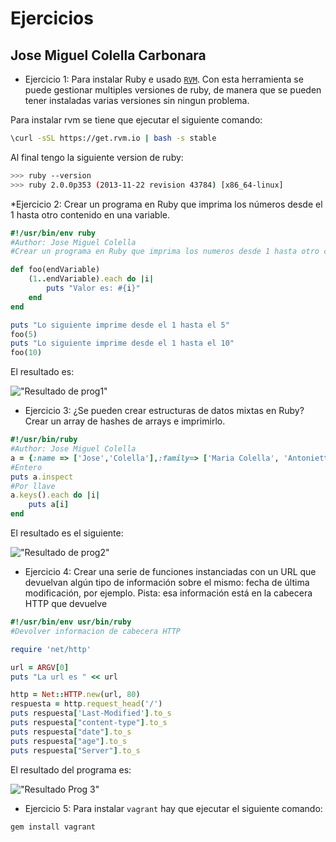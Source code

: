 Ejercicios
==========
Jose Miguel Colella Carbonara
-----------------------------


* Ejercicio 1:
Para instalar Ruby e usado [`RVM`][1]. Con esta herramienta se puede gestionar multiples versiones de ruby, de manera que se pueden tener instaladas varias versiones sin ningun problema. 

Para instalar rvm se tiene que ejecutar el siguiente comando:

```sh
\curl -sSL https://get.rvm.io | bash -s stable
```

Al final tengo la siguiente version de ruby:

```sh
>>> ruby --version
>>> ruby 2.0.0p353 (2013-11-22 revision 43784) [x86_64-linux]

```

*Ejercicio 2:
Crear un programa en Ruby que imprima los números desde el 1 hasta otro contenido en una variable.

```ruby
#!/usr/bin/env ruby
#Author: Jose Miguel Colella
#Crear un programa en Ruby que imprima los numeros desde 1 hasta otro contenido en una variable

def foo(endVariable)
    (1..endVariable).each do |i|
        puts "Valor es: #{i}"
    end
end

puts "Lo siguiente imprime desde el 1 hasta el 5"
foo(5)
puts "Lo siguiente imprime desde el 1 hasta el 10"
foo(10)
```

El resultado es:

!["Resultado de prog1"](https://raw.github.com/josecolella/GII-2013/master/Screenshots/Tema3Screenshots/prog1Ruby.png)

* Ejercicio 3: 
¿Se pueden crear estructuras de datos mixtas en Ruby? Crear un array de hashes de arrays e imprimirlo.

```ruby
#!/usr/bin/ruby
#Author: Jose Miguel Colella
a = {:name => ['Jose','Colella'],:family=> ['Maria Colella', 'Antonietta Carbonara']}
#Entero
puts a.inspect
#Por llave
a.keys().each do |i|
    puts a[i]
end

```

El resultado es el siguiente: 

!["Resultado de prog2"](https://raw.github.com/josecolella/GII-2013/master/Screenshots/Tema3Screenshots/prog2ruby.png)

* Ejercicio 4:
Crear una serie de funciones instanciadas con un URL que devuelvan algún tipo de información sobre el mismo: fecha de última modificación, por ejemplo. Pista: esa información está en la cabecera HTTP que devuelve

```ruby
#!/usr/bin/env usr/bin/ruby
#Devolver informacion de cabecera HTTP

require 'net/http'

url = ARGV[0]
puts "La url es " << url

http = Net::HTTP.new(url, 80)
respuesta = http.request_head('/')
puts respuesta['Last-Modified'].to_s
puts respuesta["content-type"].to_s
puts respuesta["date"].to_s
puts respuesta["age"].to_s
puts respuesta["Server"].to_s
```

El resultado del programa es: 

!["Resultado Prog 3"](https://raw.github.com/josecolella/GII-2013/master/Screenshots/Tema3Screenshots/prog3ruby.png)


* Ejercicio 5:
Para instalar `vagrant` hay que ejecutar el siguiente comando:

```sh
gem install vagrant
```

[1]: https://rvm.io/

